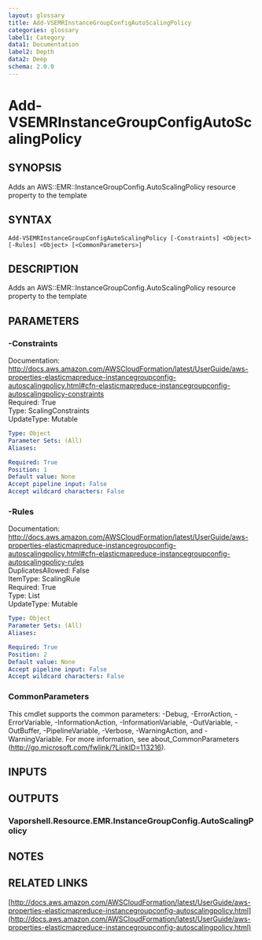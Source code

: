 ```yaml
---
layout: glossary
title: Add-VSEMRInstanceGroupConfigAutoScalingPolicy
categories: glossary
label1: Category
data1: Documentation
label2: Depth
data2: Deep
schema: 2.0.0
---
```


# Add-VSEMRInstanceGroupConfigAutoScalingPolicy

## SYNOPSIS
Adds an AWS::EMR::InstanceGroupConfig.AutoScalingPolicy resource property to the template

## SYNTAX

```
Add-VSEMRInstanceGroupConfigAutoScalingPolicy [-Constraints] <Object> [-Rules] <Object> [<CommonParameters>]
```

## DESCRIPTION
Adds an AWS::EMR::InstanceGroupConfig.AutoScalingPolicy resource property to the template

## PARAMETERS

### -Constraints
Documentation: http://docs.aws.amazon.com/AWSCloudFormation/latest/UserGuide/aws-properties-elasticmapreduce-instancegroupconfig-autoscalingpolicy.html#cfn-elasticmapreduce-instancegroupconfig-autoscalingpolicy-constraints    
Required: True    
Type: ScalingConstraints    
UpdateType: Mutable

```yaml
Type: Object
Parameter Sets: (All)
Aliases:

Required: True
Position: 1
Default value: None
Accept pipeline input: False
Accept wildcard characters: False
```

### -Rules
Documentation: http://docs.aws.amazon.com/AWSCloudFormation/latest/UserGuide/aws-properties-elasticmapreduce-instancegroupconfig-autoscalingpolicy.html#cfn-elasticmapreduce-instancegroupconfig-autoscalingpolicy-rules    
DuplicatesAllowed: False    
ItemType: ScalingRule    
Required: True    
Type: List    
UpdateType: Mutable

```yaml
Type: Object
Parameter Sets: (All)
Aliases:

Required: True
Position: 2
Default value: None
Accept pipeline input: False
Accept wildcard characters: False
```

### CommonParameters
This cmdlet supports the common parameters: -Debug, -ErrorAction, -ErrorVariable, -InformationAction, -InformationVariable, -OutVariable, -OutBuffer, -PipelineVariable, -Verbose, -WarningAction, and -WarningVariable.
For more information, see about_CommonParameters (http://go.microsoft.com/fwlink/?LinkID=113216).

## INPUTS

## OUTPUTS

### Vaporshell.Resource.EMR.InstanceGroupConfig.AutoScalingPolicy

## NOTES

## RELATED LINKS

[http://docs.aws.amazon.com/AWSCloudFormation/latest/UserGuide/aws-properties-elasticmapreduce-instancegroupconfig-autoscalingpolicy.html](http://docs.aws.amazon.com/AWSCloudFormation/latest/UserGuide/aws-properties-elasticmapreduce-instancegroupconfig-autoscalingpolicy.html)

